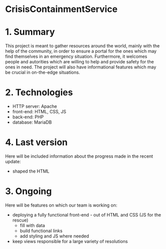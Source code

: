 # CrisisContainmentService

# 1. Summary
This project is meant to gather resources around the world, mainly with the help of the community, in order to ensure a portal
for the ones which may find themselves in an emergency situation. Furthermore, it welcomes people and autorities which are 
willing to help and provide safety for the ones in need. The project will also have informational features which may be crucial
in on-the-edge situations.

# 2. Technologies
  - HTTP server: Apache
  - front-end: HTML, CSS, JS
  - back-end: PHP
  - database: MariaDB
  
# 4. Last version
Here will be included information about the progress made in the recent update:
  - shaped the HTML
  
# 3. Ongoing
Here will be features on which our team is working on:
  - deploying a fully functional front-end - out of HTML and CSS (JS for the rescue)
    - fill with data
    - build functional links
    - add styling and JS where needed
  - keep views responsible for a large variety of resolutions
